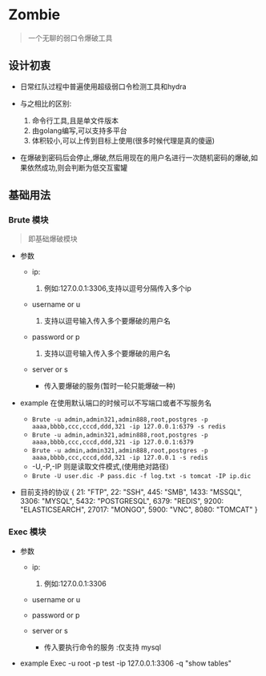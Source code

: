 # Zombie 

> 一个无聊的弱口令爆破工具


## 设计初衷
* 日常红队过程中普遍使用超级弱口令检测工具和hydra

* 与之相比的区别:
    1. 命令行工具,且是单文件版本
    2. 由golang编写,可以支持多平台
    3. 体积较小,可以上传到目标上使用(很多时候代理是真的傻逼)

* 在爆破到密码后会停止,爆破,然后用现在的用户名进行一次随机密码的爆破,如果依然成功,则会判断为低交互蜜罐

## 基础用法

###  Brute 模块
> 即基础爆破模块

* 参数
    * ip:
        1. 例如:127.0.0.1:3306,支持以逗号分隔传入多个ip
    
    * username or u
        1. 支持以逗号输入传入多个要爆破的用户名
    
    * password or p
        1. 支持以逗号输入传入多个要爆破的用户名
    
    * server or s 
        * 传入要爆破的服务(暂时一轮只能爆破一种)

* example
    在使用默认端口的时候可以不写端口或者不写服务名
    * `Brute -u admin,admin321,admin888,root,postgres -p aaaa,bbbb,ccc,cccd,ddd,321 -ip 127.0.0.1:6379 -s redis`
    * `Brute -u admin,admin321,admin888,root,postgres -p aaaa,bbbb,ccc,cccd,ddd,321 -ip 127.0.0.1:6379 `
    * `Brute -u admin,admin321,admin888,root,postgres -p aaaa,bbbb,ccc,cccd,ddd,321 -ip 127.0.0.1 -s redis`
    * -U,-P,-IP 则是读取文件模式,(使用绝对路径)
    * `Brute -U user.dic -P pass.dic -f log.txt -s tomcat -IP ip.dic`
* 目前支持的协议
  {
  21:    "FTP",
  22:    "SSH",
  445:   "SMB",
  1433:  "MSSQL",
  3306:  "MYSQL",
  5432:  "POSTGRESQL",
  6379:  "REDIS",
  9200:  "ELASTICSEARCH",
  27017: "MONGO",
  5900:  "VNC",
  8080: "TOMCAT"
  }

### Exec 模块

* 参数
    * ip:
        1. 例如:127.0.0.1:3306
    
    * username or u
      
    * password or p
      
    * server or s 
        * 传入要执行命令的服务 :仅支持 mysql 
    
*  example
    Exec -u root -p test -ip 127.0.0.1:3306 -q "show tables"



   



